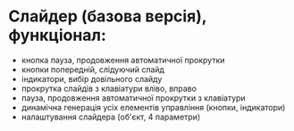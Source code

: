 # Слайдер (базова версія), функціонал:
- кнопка пауза, продовження автоматичної прокрутки
- кнопки попередній, слідуючий слайд
- індикатори, вибір довільного слайду
- прокрутка слайдів з клавіатури вліво, вправо
- пауза, продовження автоматичної прокрутки з клавіатури
- динамічна генерація усіх елементів управління (кнопки, індикатори)
- налаштування слайдера (об'єкт, 4 параметри)